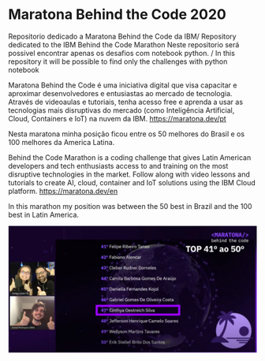 # Maratona Behind the Code 2020
Repositorio dedicado a Maratona Behind the Code da IBM/ Repository dedicated to the IBM Behind the Code Marathon
Neste repositorio será possivel encontrar apenas os desafios com notebook python. / In this repository it will be possible to find only the challenges with python notebook

 Maratona Behind the Code é uma iniciativa digital que visa capacitar e aproximar desenvolvedores e entusiastas ao mercado de tecnologia. Através de videoaulas e tutoriais, tenha acesso free e aprenda a usar as tecnologias mais disruptivas do mercado (como Inteligência Artificial, Cloud, Containers e IoT) na nuvem da IBM.
 https://maratona.dev/pt
 
 Nesta maratona minha posição ficou entre os 50 melhores do Brasil e os 100 melhores da America Latina. 
 
 Behind the Code Marathon is a coding challenge that gives Latin American developers and tech enthusiasts access to and training on the most disruptive technologies in the market. Follow along with video lessons and tutorials to create AI, cloud, container and IoT solutions using the IBM Cloud platform.
 https://maratona.dev/en

In this marathon my position was between the 50 best in Brazil and the 100 best in Latin America.


![img](https://github.com/CinthyaOestreich/MBTC2020/blob/master/MelhordoBrasil2.PNG)
